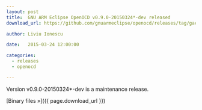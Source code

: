 ```yaml
---
layout: post
title:  GNU ARM Eclipse OpenOCD v0.9.0-20150324*-dev released
download_url: https://github.com/gnuarmeclipse/openocd/releases/tag/gae-0.9.0-20150324

author: Liviu Ionescu

date:   2015-03-24 12:00:00

categories:
  - releases
  - openocd

---
```


Version v0.9.0-20150324*-dev is a maintenance release.

[Binary files »]({{ page.download_url }})

